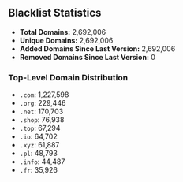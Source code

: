 ## Blacklist Statistics

- **Total Domains:** 2,692,006
- **Unique Domains:** 2,692,006
- **Added Domains Since Last Version:** 2,692,006
- **Removed Domains Since Last Version:** 0

### Top-Level Domain Distribution

-  `.com`: 1,227,598
-  `.org`: 229,446
-  `.net`: 170,703
-  `.shop`: 76,938
-  `.top`: 67,294
-  `.io`: 64,702
-  `.xyz`: 61,887
-  `.pl`: 48,793
-  `.info`: 44,487
-  `.fr`: 35,926
